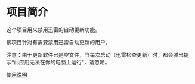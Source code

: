 # 项目简介

这个项目用来禁用迅雷的自动更新功能。

该项目针对有需要禁用迅雷自动更新的用户。

注意：由于更新软件已是空文件，当每次启动（迅雷检查更新）时，都会弹出提示“此应用无法在你的电脑上运行”，请忽略。

[使用说明](https://github.com/iamliuzhiyu/ThunderUnableAutoUpdate/wiki/%E4%BD%BF%E7%94%A8%E8%AF%B4%E6%98%8E)
